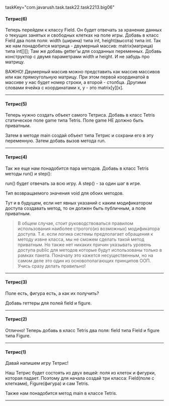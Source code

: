taskKey="com.javarush.task.task22.task2213.big06"

#### Тетрис(6)

Теперь перейдем к классу Field.
Он будет отвечать за хранение данных о текущих занятых и свободных клетках на поле игры.
Добавь в класс Field два поля поля: width (ширина) типа int, height(высота) типа int.
Так же нам понадобится матрица - двумерный массив: matrix(матрица) типа int[][];
Там же добавь getter'ы для созданных переменных.
Добавь конструктор с двумя параметрами width и height. И не забудь про матрицу.

ВАЖНО!
Двумерный массив можно представить как массив массивов или как прямоугольную матрицу.
При этом первой координатой в массиве у нас будет номер строки, а второй - столбца.
Другими словами ячейка с координатами x, y - это matrix[y][x].
***


#### Тетрис(5)

Теперь нужно создать объект самого Тетриса.
Добавь в класс Tetris статическое поле game типа Tetris.
Поле game НЕ должно быть приватным.

Затем в методе main создай объект типа Тетрис и сохрани его в эту переменную.
Затем добавь вызов метода run.
***


#### Тетрис(4)

Так же еще нам понадобится пара методов.
Добавь в класс Tetris методы run() и step():

run() будет отвечать за всю игру.
А step() - за один шаг в игре.

Тип возвращаемого значения void для обоих методов.

Тут и в будущем, если нет явных указаний с каким модификатором доступа создавать метод, то он должен быть публичным, а поле приватным.

>В общем случае, стоит руководствоваться правилом использования наиболее строгого(из возможных) модификатора доступа.
>Т.е. если логика системы предполагает обращения к методу извне класса, мы не сможем сделать такой метод приватным.
>Но также нет никаких причин указывать уровень доступа public для методов которые будут использованы только в рамках пакета.
>Поначалу это кажется несущественным, но на самом деле это один из основополагающих принципов ООП.
>Учись сразу делать правильно!
***


#### Тетрис(3)

Поле есть, фигура есть, а как их получить?

Добавь геттеры для полей field и figure.
***


#### Тетрис(2)

Отлично!
Теперь добавь в класс Tetris два поля: field типа Field и figure типа Figure.
***


#### Тетрис(1)

Давай напишем игру Тетрис!

Наш Тетрис будет состоять из двух вещей: поля из клеток и фигурки, которая падает.
Поэтому для начала создай три класса: Field(поле с клетками), Figure(фигура) и сам Tetris.

Также нам понадобится метод main в классе Tetris.
***